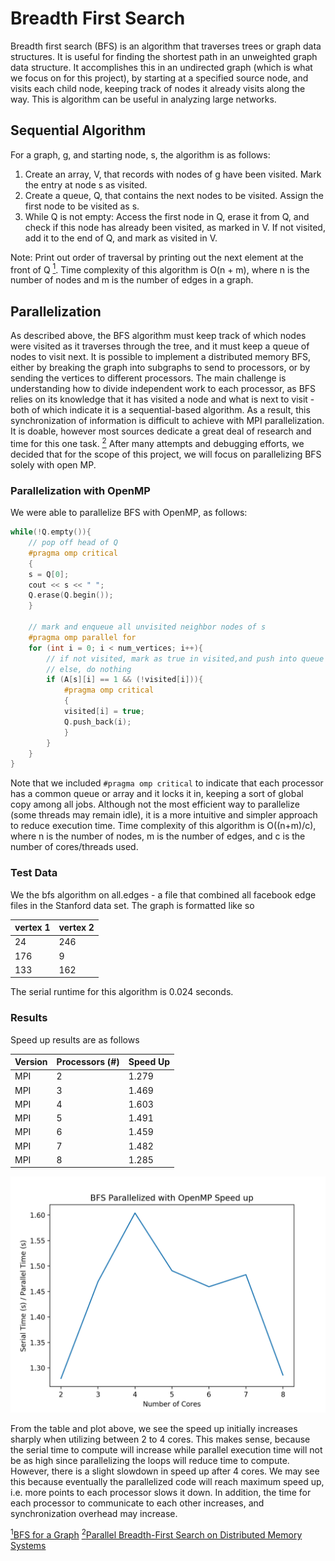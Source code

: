 # Breadth First Search

Breadth first search (BFS) is an algorithm that traverses trees or graph data structures. It is useful for finding the shortest path in an unweighted graph data structure. It accomplishes this in an undirected graph (which is what we focus on for this project), by starting at a specified source node, and visits each child node, keeping track of nodes it already visits along the way. This is algorithm can be useful in analyzing large networks. 

## Sequential Algorithm
For a graph, g, and starting node, s, the algorithm is as follows:
1.	Create an array, V, that records with nodes of g have been visited. Mark the entry at node s as visited.
2.	Create a queue, Q, that contains the next nodes to be visited. Assign the first node to be visited as s.
3.	While Q is not empty: Access the first node in Q, erase it from Q, and  check if this node has already been visited, as marked in V. If not visited, add it to the end of Q, and mark as visited in V.

Note: Print out order of traversal by printing out the next element at the front of Q <a id="note1" href="#note1ref"><sup>1</sup></a>. Time complexity of this algorithm is O(n + m), where n is the number of nodes and m is the number of edges in a graph.

## Parallelization

As described above, the BFS algorithm must keep track of which nodes were visited as it traverses through the tree, and it must keep a queue of nodes to visit next. It is possible to implement a distributed memory BFS, either by breaking the graph into subgraphs to send to processors, or by sending the vertices to different processors. The main challenge is understanding how to divide independent work to each processor, as BFS relies on its knowledge that it has visited a node and what is next to visit - both of which indicate it is a sequential-based algorithm. As a result, this synchronization of information is difficult to achieve with MPI parallelization. It is doable, however most sources dedicate a great deal of research and time for this one task. <a id="note2" href="#note2ref"><sup>2</sup></a> After many attempts and debugging efforts, we decided that for the scope of this project, we will focus on parallelizing BFS solely with open MP.

### Parallelization with OpenMP 
We were able to parallelize BFS with OpenMP, as follows:
```c++
while(!Q.empty()){
	// pop off head of Q
	#pragma omp critical
	{
	s = Q[0];
	cout << s << " ";
	Q.erase(Q.begin());
	}

	// mark and enqueue all unvisited neighbor nodes of s
	#pragma omp parallel for
	for (int i = 0; i < num_vertices; i++){
		// if not visited, mark as true in visited,and push into queue
		// else, do nothing
		if (A[s][i] == 1 && (!visited[i])){
			#pragma omp critical
			{
			visited[i] = true;
			Q.push_back(i);
			}
		}
	}
}
```
Note that we included ```#pragma omp critical``` to indicate that each processor has a common queue or array and it locks it in, keeping a sort of global copy among all jobs. Although not the most efficient way to parallelize (some threads may remain idle), it is a more intuitive and simpler approach to reduce execution time. Time complexity of this algorithm is O((n+m)/c), where n is the number of nodes, m is the number of edges, and c is the number of cores/threads used.

### Test Data

We the bfs algorithm on all.edges - a file that combined all facebook edge files in the Stanford data set. The graph is formatted like so

| vertex 1 | vertex 2 |
|-----------|------------|
| 24 | 246 |
| 176 | 9 |
| 133 | 162 |

The serial runtime for this algorithm is 0.024 seconds.


### Results 

Speed up results are as follows

| Version | Processors (#) | Speed Up |
|------------|---------------------|----------------|
| MPI | 2 | 1.279 |
| MPI | 3 | 1.469 |
| MPI | 4 | 1.603 |
| MPI | 5 | 1.491 |
| MPI | 6 | 1.459 |
| MPI | 7 | 1.482 |
| MPI | 8 | 1.285 |

![](BFS_CC/bfs_omp_su1.png)

From the table and plot above, we see the speed up initially increases sharply when utilizing between 2 to 4 cores. This makes sense, because the serial time to compute will increase while parallel execution time will not be as high since parallelizing the loops will reduce time to compute. However, there is a slight slowdown in speed up after 4 cores. We may see this because eventually the parallelized code will reach maximum speed up, i.e. more points to each processor slows it down. In addition, the time for each processor to communicate to each other increases, and synchronization overhead may increase.

<a id="note1" href="#note1ref"><sup>1</sup></a>[BFS for a Graph](https://www.geeksforgeeks.org/breadth-first-search-or-bfs-for-a-graph/) <a id="note2" href="#note2ref"><sup>2</sup></a>[Parallel Breadth-First Search on Distributed Memory Systems](https://people.eecs.berkeley.edu/~aydin/sc11_bfs.pdf)

